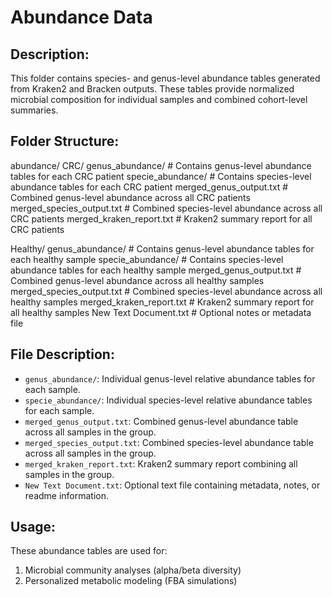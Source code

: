 # Abundance Data

Description:
------------
This folder contains species- and genus-level abundance tables generated from Kraken2 and Bracken outputs. These tables provide normalized microbial composition for individual samples and combined cohort-level summaries.  

Folder Structure:
-----------------
abundance/
  CRC/
    genus_abundance/            # Contains genus-level abundance tables for each CRC patient
    specie_abundance/           # Contains species-level abundance tables for each CRC patient
    merged_genus_output.txt     # Combined genus-level abundance across all CRC patients
    merged_species_output.txt   # Combined species-level abundance across all CRC patients
    merged_kraken_report.txt    # Kraken2 summary report for all CRC patients

  Healthy/
    genus_abundance/            # Contains genus-level abundance tables for each healthy sample
    specie_abundance/           # Contains species-level abundance tables for each healthy sample
    merged_genus_output.txt     # Combined genus-level abundance across all healthy samples
    merged_species_output.txt   # Combined species-level abundance across all healthy samples
    merged_kraken_report.txt    # Kraken2 summary report for all healthy samples
    New Text Document.txt       # Optional notes or metadata file

File Description:
-----------------
- `genus_abundance/`: Individual genus-level relative abundance tables for each sample.
- `specie_abundance/`: Individual species-level relative abundance tables for each sample.
- `merged_genus_output.txt`: Combined genus-level abundance table across all samples in the group.
- `merged_species_output.txt`: Combined species-level abundance table across all samples in the group.
- `merged_kraken_report.txt`: Kraken2 summary report combining all samples in the group.
- `New Text Document.txt`: Optional text file containing metadata, notes, or readme information.

Usage:
------
These abundance tables are used for:
1. Microbial community analyses (alpha/beta diversity)
2. Personalized metabolic modeling (FBA simulations)
